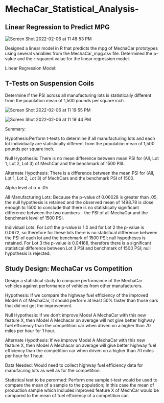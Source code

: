# MechaCar_Statistical_Analysis-

## Linear Regression to Predict MPG
![Screen Shot 2022-02-06 at 11 48 53 PM](https://user-images.githubusercontent.com/59430635/152726341-75142a47-5405-4bc7-93af-a0e2eee53c7c.png)

Designed a linear model in R that predicts the mpg of MechaCar prototypes using several variables from the MechaCar_mpg.csv file. Determined the p-value and the r-squared value for the linear regression model.

Linear Regression Model:


## T-Tests on Suspension Coils
Determine if the PSI across all manufacturing lots is statistically different from the population mean of 1,500 pounds per square inch

![Screen Shot 2022-02-06 at 11 19 55 PM](https://user-images.githubusercontent.com/59430635/152726241-b8f68ffa-523b-466c-91dd-7e40d36180a6.png)

![Screen Shot 2022-02-06 at 11 19 44 PM](https://user-images.githubusercontent.com/59430635/152726252-4fb8aac3-6510-4fbb-a984-b79e79a5623e.png)

Summary:

Hypothesis:Perform t-tests to determine if all manufacturing lots and each lot individually are statistically different from the population mean of 1,500 pounds per square inch.

Null Hypothesis: There is no mean difference between mean PSI for (All, Lot 1, Lot 2, Lot 3) of MechCar and the benchmark of 1500 PSI.

Alternate Hypothesis: There is a difference between the mean PSI for (All, Lot 1, Lot 2, Lot 3) of MechCars and the benchmark PSI of 1500.

Alpha level at α = .05

All Manufacturing Lots: Because the p-value of 0.06028 is greater than .05, the null hypothesis is retained and the observed mean of 1498.78 is close enough to 1500 to conclude that there is no statistically significant difference between the two numbers - the PSI of all MechaCar and the benchmark level of 1500 PSI.

Individual Lots: For Lot1 the p-value is 1.0 and for Lot 2 the p-value is 0.0672, so therefore for these lots there is no statistical difference between the PSI of each lot and the benchmark of 1500 PSI; null hypotheses is retained. For Lot 3 the p-value is 0.04168, therefore there is a significant statistical difference between Lot 3 PSI and benchmark of 1500 PSI; null hypothesis is rejected.

## Study Design: MechaCar vs Competition
Design a statistical study to compare performance of the MechaCar vehicles against performance of vehicles from other manufacturers.

Hypothesis: If we compare the highway fuel efficiency of the improved Model A of MechaCar, it should perform at least 50% faster than those cars that did not get the improvement.

Null Hypothesis: If we don’t improve Model A MechaCar with this new feature X, then Model A Mechacar on average will not give better highway fuel efficiency than the competition car when driven on a higher than 70 miles per hour for 1 hour.

Alternate Hypothesis: If we improve Model A MechaCar with this new feature X, then Model A Mechacar on average will give better highway fuel efficiency than the competition car when driven on a higher than 70 miles per hour for 1 hour.

Data Needed: Would need to collect highway fuel efficiency data for manufacring lots as well as for the competition.

Statistical test to be perormed: Perform one sample t-test would be used to compare the mean of a sample to the population; In this case the mean of production sample which includes improved feature X of MechCar would be compared to the mean of fuel efficiency of a competition car.
